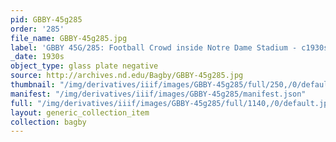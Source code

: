 ```yaml
---
pid: GBBY-45g285
order: '285'
file_name: GBBY-45g285.jpg
label: 'GBBY 45G/285: Football Crowd inside Notre Dame Stadium - c1930s'
_date: 1930s
object_type: glass plate negative
source: http://archives.nd.edu/Bagby/GBBY-45g285.jpg
thumbnail: "/img/derivatives/iiif/images/GBBY-45g285/full/250,/0/default.jpg"
manifest: "/img/derivatives/iiif/images/GBBY-45g285/manifest.json"
full: "/img/derivatives/iiif/images/GBBY-45g285/full/1140,/0/default.jpg"
layout: generic_collection_item
collection: bagby
---
```

